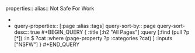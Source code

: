 properties::
alias:: Not Safe For Work

-
- query-properties:: [:page :alias :tags]
  query-sort-by:: page
  query-sort-desc:: true
  #+BEGIN_QUERY
  {
      :title [:h2 "All Pages"]
      :query [:find (pull ?p [*])
      :in $ ?cat
      :where
          (page-property ?p :categories ?cat)
      ]
      :inputs ["NSFW"]
  }
  #+END_QUERY